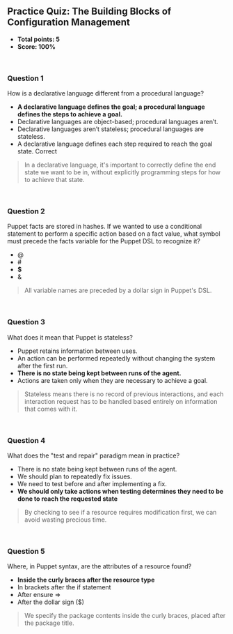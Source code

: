 ## Practice Quiz: The Building Blocks of Configuration Management
* **Total points: 5**
* **Score: 100%**

<br>

### Question 1

How is a declarative language different from a procedural language?

* **A declarative language defines the goal; a procedural language defines the steps to achieve a goal.**
* Declarative languages are object-based; procedural languages aren’t.
* Declarative languages aren’t stateless; procedural languages are stateless.
* A declarative language defines each step required to reach the goal state.
Correct

> In a declarative language, it's important to correctly define the end state we want to be in, without explicitly programming steps for how to achieve that state.

<br>

### Question 2

Puppet facts are stored in hashes. If we wanted to use a conditional statement to perform a specific action based on a fact value, what symbol must precede the facts variable for the Puppet DSL to recognize it?

* @
* \#
* **$**
* &

> All variable names are preceded by a dollar sign in Puppet's DSL.

<br>

### Question 3

What does it mean that Puppet is stateless?

* Puppet retains information between uses.
* An action can be performed repeatedly without changing the system after the first run.
* **There is no state being kept between runs of the agent.**
* Actions are taken only when they are necessary to achieve a goal.

> Stateless means there is no record of previous interactions, and each interaction request has to be handled based entirely on information that comes with it.

<br>

### Question 4

What does the "test and repair" paradigm mean in practice?

* There is no state being kept between runs of the agent.
* We should plan to repeatedly fix issues.
* We need to test before and after implementing a fix.
* **We should only take actions when testing determines they need to be done to reach the requested state**

> By checking to see if a resource requires modification first, we can avoid wasting precious time.

<br>

### Question 5

Where, in Puppet syntax, are the attributes of a resource found?

* **Inside the curly braces after the resource type**
* In brackets after the if statement
* After ensure =>
* After the dollar sign ($)

> We specify the package contents inside the curly braces, placed after the package title.